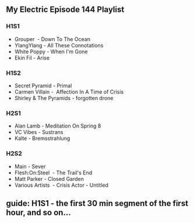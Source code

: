 ## My Electric Episode 144 Playlist

### H1S1
* Grouper  - Down To The Ocean
* YlangYlang - All These Connotations
* White Poppy - When I'm Gone
* Ekin Fil - Arise

### H1S2
* Secret Pyramid - Primal
* Carmen Villain -  Affection In A Time of Crisis
* Shirley & The Pyramids - forgotten drone

### H2S1
* Alan Lamb - Meditation On Spring 8
* VC Vibes - Sustrans
* Kalte - Bremsstrahlung

### H2S2
* Main - Sever
* Flesh:On:Steel  - The Trail's End
* Matt Parker - Closed Garden
* Various Artists  - Crisis Actor - Untitled

## guide: H1S1 - the first 30 min segment of the first hour, and so on...
